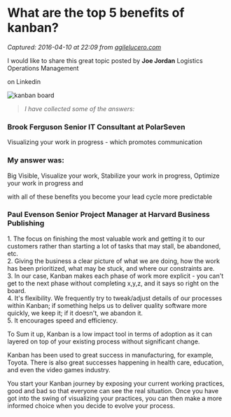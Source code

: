 # What are the top 5 benefits of kanban?

_Captured: 2016-04-10 at 22:09 from [agilelucero.com](http://agilelucero.com/kanban/what-are-the-top-5-benefits-of-kanban/)_

I would like to share this great topic posted by **Joe Jordan** Logistics Operations Management

on Linkedin

![kanban board](http://mariolucero.cl/wp-content/uploads/2014/03/kanban-board.jpg)

> _I have collected some of the answers:_

### Brook Ferguson Senior IT Consultant at PolarSeven

Visualizing your work in progress - which promotes communication

### My answer was:

Big Visible, Visualize your work, Stabilize your work in progress, Optimize your work in progress and

with all of these benefits you become your lead cycle more predictable

### Paul Evenson Senior Project Manager at Harvard Business Publishing

1\. The focus on finishing the most valuable work and getting it to our customers rather than starting a lot of tasks that may stall, be abandoned, etc.  
2\. Giving the business a clear picture of what we are doing, how the work has been prioritized, what may be stuck, and where our constraints are.  
3\. In our case, Kanban makes each phase of work more explicit - you can't get to the next phase without completing x,y,z, and it says so right on the board.  
4\. It's flexibility. We frequently try to tweak/adjust details of our processes within Kanban; if something helps us to deliver quality software more quickly, we keep it; if it doesn't, we abandon it.  
5\. It encourages speed and efficiency.

To Sum it up, Kanban is a low impact tool in terms of adoption as it can layered on top of your existing process without significant change.

Kanban has been used to great success in manufacturing, for example, Toyota. There is also great successes happening in health care, education, and even the video games industry.

You start your Kanban journey by exposing your current working practices, good and bad so that everyone can see the real situation. Once you have got into the swing of visualizing your practices, you can then make a more informed choice when you decide to evolve your process.
